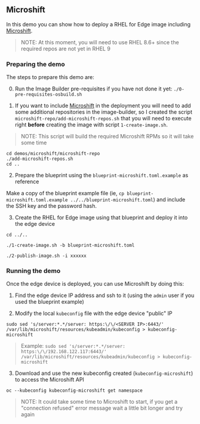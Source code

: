 
## Microshift

In this demo you can show how to deploy a RHEL for Edge image including [Microshift](https://github.com/redhat-et/microshift).

> NOTE: At this moment, you will need to use RHEL 8.6+ since the required repos are not yet in RHEL 9

### Preparing the demo

The steps to prepare this demo are:

0) Run the Image Builder pre-requisites if you have not done it yet: `./0-pre-requisites-osbuild.sh`


1) If you want to include [Microshift](https://github.com/redhat-et/microshift) in the deployment you will need to add some additional repositories in the image-builder, so I created the script `microshift-repo/add-microshift-repos.sh` that you will need to execute right **before** creating the image with script `1-create-image.sh`.

> NOTE: This script will build the required Microshift RPMs so it will take some time

```
cd demos/microshift/microshift-repo
./add-microshift-repos.sh
cd ..
```

2)  Prepare the blueprint using the `blueprint-microshift.toml.example` as reference

Make a copy of the blueprint example file (ie, `cp blueprint-microshift.toml.example ../../blueprint-microshift.toml`) and include the SSH key and the password hash.


3) Create the RHEL for Edge image using that blueprint and deploy it into the edge device

```
cd ../..

./1-create-image.sh -b blueprint-microshift.toml

./2-publish-image.sh -i xxxxxx

```


### Running the demo

Once the edge device is deployed, you can use Microshift by doing this:

1) Find the edge device IP address and ssh to it (using the `admin` user if you used the blueprint example)

2) Modify the local `kubeconfig` file with the edge device "public" IP

```
sudo sed 's/server:*.*/server: https:\/\/<SERVER IP>:6443/' /var/lib/microshift/resources/kubeadmin/kubeconfig > kubeconfig-microshift
```

> Example: `sudo sed 's/server:*.*/server: https:\/\/192.168.122.117:6443/' /var/lib/microshift/resources/kubeadmin/kubeconfig > kubeconfig-microshift`

3) Download and use the new kubeconfig created (`kubeconfig-microshift`) to access the Microshift API

```
oc --kubeconfig kubeconfig-microshift get namespace
```

> NOTE: It could take some time to Microshift to start, if you get a "connection refused" error message wait a little bit longer and try again

